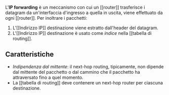 L'__IP forwarding__ è un meccanismo con cui un [[router]] trasferisce i datagram da un'interfaccia d'ingresso a quella in uscita, viene effettuato da ogni [[router]].
Per inoltrare i pacchetti:
1. L'[[Indirizzo IP]] destinazione viene estratto dall'header del datagram.
2. L'[[Indirizzo IP]] destinazione è usato come _indice_ nella [[tabella di routing]].

## Caratteristiche
- _Indipendenza dal mittente_: il next-hop routing, tipicamente, non dipende dal mittente del pacchetto o dal cammino che il pacchetto ha attraversato fino a quel momento.
- La [[tabella di routing]] deve contenere un next-hop router per ciascuna destinazione.